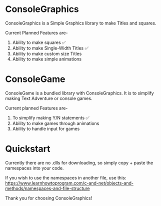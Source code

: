 # ConsoleGraphics

  ConsoleGraphics is a Simple Graphics library to make Titles and squares.
  
  Current Planned Features are-
  1. Ability to make squares ✅
  2. Ability to make Single-Width Titles ✅
  3. Ability to make custom size Titles
  4. Ability to make simple animations
  
  
 # ConsoleGame
  
 ConsoleGame is a bundled library with ConsoleGraphics. It is to simplify making Text Adventure or console games.
 
 Current planned Features are-
  1. To simplify making Y/N statements ✅
  2. Ability to make games through animations
  3. Ability to handle input for games
  
  
  
 # Quickstart
  Currently there are no .dlls for downloading, so simply copy + paste the namespaces into your code. 
   
  If you wish to use the namespaces in another file, use this: https://www.learnhowtoprogram.com/c-and-net/objects-and-methods/namespaces-and-file-structure
   
   
  Thank you for choosing ConsoleGraphics!



 
 
